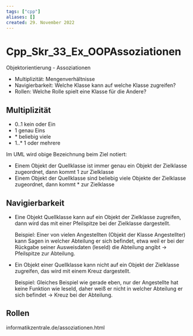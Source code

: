 ```yaml
---
tags: ["cpp"]
aliases: []
created: 29. November 2022
---
```


# Cpp_Skr_33_Ex_OOPAssoziationen

Objektorientierung - Assoziationen

- Multiplizität: Mengenverhältnisse
- Navigierbarkeit: Welche Klasse kann auf welche Klasse zugreifen?
- Rollen: Welche Rolle spielt eine Klasse für die Andere?

## Multiplizität

- 0..1 kein oder Ein
- 1 genau Eins
- \* beliebig viele
- 1..\* 1 oder mehrere

Im UML wird obige Bezeichnung beim Ziel notiert:

- Einem Objekt der Quellklasse ist immer genau ein Objekt der Zielklasse zugeordnet, dann kommt 1 zur Zielklasse
- Einem Objekt der Quellklasse sind beliebig viele Objekte der Zielklasse zugeordnet, dann kommt * zur Zielklasse

## Navigierbarkeit

- Eine Objekt Quellklasse kann auf ein Objekt der Zielklasse zugreifen, dann wird das mit einer Pfeilspitze bei der Zielklasse dargestellt.

  Beispiel: Einer von vielen Angestellten (Objekt der Klasse Angestellter) kann Sagen in welcher Abteilung er sich befindet, etwa weil er bei der Rückgabe seiner Ausweisdaten (leseId) die Abteilung angibt -> Pfeilspitze zur Abteilung.

- Ein Objekt einer Quellklasse kann nicht auf ein Objekt der Zielklasse zugreifen, das wird mit einem Kreuz dargestellt.

  Beispiel: Gleiches Beispiel wie gerade eben, nur der Angestellte hat keine Funktion wie leseId, daher weiß er nicht in welcher Abteilung er sich befindet -> Kreuz bei der Abteilung.

## Rollen

informatikzentrale.de/assoziationen.html